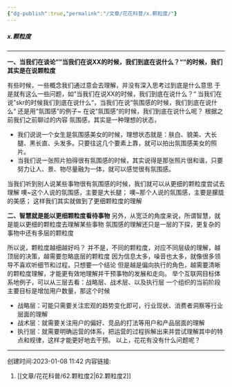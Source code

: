 ```yaml
---
{"dg-publish":true,"permalink":"/文章/花花科普/x.颗粒度/"}
---
```


#####  x.颗粒度
---
**一、当我们在谈论””当我们在说XX的时候，我们到底在说什么？““的时候，我们其实是在说颗粒度**

有些时候，一些概念我们通过意会去理解，并没有深入思考过到底是什么意思
于是就有这么一些问题，如”当我们在说XX的时候，我们到底在说什么？“
当我们在说”skr的时候我们到底在说什么“，当我们在说”氛围感的时候，我们到底在说什么“
还是用“氛围感”的例子~
在说”氛围感“的时候，我们到底在说什么呢？
根据之前我们之前聊过的内容
氛围感，其实是一种理想的状态，

-   我们说说一个女生是氛围感美女的时候，理想状态就是：肤白、貌美、大长腿、黑长直、头发多。只要往这几个要素上靠，就可以拍出氛围感美女的照片。
-   当我们说一张照片拍得很有氛围感的时候，其实说得是那张照片很和谐，只要努力让人、景、物尽量融为一体，就可以感觉很有氛围感。

当我们听到别人说某些事物很有氛围感的时候，我们就可以从更细的颗粒度尝试去理解
噢~这个人说的氛围感，主要是大长腿；
噢~那个人说的氛围感，主要是朦胧的美感；
这样我们其实就做到了更细颗粒度的理解

**二、智慧就是能以更细颗粒度看待事物**
另外，从宽泛的角度来说，所谓智慧，就是能以更细的颗粒度去理解某些事物
氛围感的理解还只是一层的下探，更复杂的事物中还有多层的颗粒度

所以说，颗粒度越细越好吗？
并不是，不同的颗粒度，对应不同层级的理解，越顶层的决策，越需要忽略底层的颗粒度
因为信息太多，噪音也太多，就像很多领导不喜欢听细节和过程，只想要一个结论
但是越是偏向执行的角色，越需要清晰的颗粒度理解，才能更有效地理解并干预事物的发展和走向。
举个互联网目标体系地例子，可以从三层去看：战略层、战术层、以及执行层
一个组织的当前阶段主要目标是增加用户数量，那这个时候
-   战略层：可能只需要关注宏观的趋势变化即可，行业现状、消费者洞察等行业层面的理解
-   战术层：就需要关注用户的偏好、竞品的打法等用户和产品层面的理解
-   执行层：就需要明确运营的体系，把运营的过程拆解出来并尝试理解其中的特点和规律，这样才能更好地去干预。
以上，花花有没有什么问题呢？

---
创建时间:2023-01-08 11:42
内容链接: 
1.  [[文章/花花科普/62.颗粒度2\|62.颗粒度2]]

